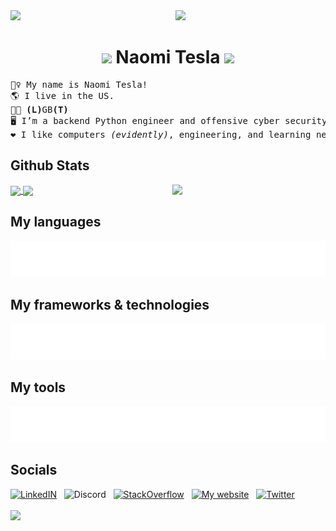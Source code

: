 
<!--- ~~~~~~~~~~~~~~~~~~~~~~~~~~~~~~~~~~~~~~~~~~~~~~~~~~~~~~~~~~~~~~~~~~~~~~~~~~~~~~~~~~~~ --->

<img  src="https://user-images.githubusercontent.com/110672478/213875284-cb34a791-67d3-46dd-b143-cdc5fde3cc7c.gif"  width="720"/>
<img align='right'  src="https://user-images.githubusercontent.com/110672478/213859389-dddb5018-0f72-43fe-8386-3f20aa68b0ba.gif"  width="240"/>

<h1 align="center">
	<img  src="https://user-images.githubusercontent.com/110672478/213859436-1fcf0ae8-17fc-4987-8c03-e72f24c186ca.gif"  width="24"/> Naomi Tesla <img  src="https://user-images.githubusercontent.com/110672478/213859436-1fcf0ae8-17fc-4987-8c03-e72f24c186ca.gif"  width="24">
</h1>

<!--- ~~~~~~~~~~~~~~~~~~~~~~~~~~~~~~~~~~~~~~~~~~~~~~~~~~~~~~~~~~~~~~~~~~~~~~~~~~~~~~~~~~~~ --->


<!--- ~~~~~~~~~~~~~~~~~~~~~~~~~~~~~~~~~~~~~~~~~~~~~~~~~~~~~~~~~~~~~~~~~~~~~~~~~~~~~~~~~~~~ --->

<pre>
🧙‍♀️ My name is Naomi Tesla!
🌎 I live in the US.
🏳️‍🌈 <b>(L)</b>GB<b>(T)</b>
🖥️ I’m a backend Python engineer and offensive cyber security expert.
❤️ I like computers <i>(evidently)</i>, engineering, and learning new things c:
</pre>

  
  

## Github Stats
<div>
	<img align="right"  src="https://user-images.githubusercontent.com/110672478/213859388-ae94b66b-4cff-49e0-8c97-f083e4d2f86c.gif"  width="245"  />
	<a  href="https://github.com/NaomiTesla/animated-line-art-generator">
		<img align="center" width="500" src="https://github-readme-stats.vercel.app/api?username=NaomiTesla&show_icons=true&theme=omni"  />
	</a>
	<a  href="https://github.com/NaomiTesla/Harvard-CS50x">
		<img align="center" width="500" src="https://github-readme-stats.vercel.app/api/top-langs?username=NaomiTesla&layout=compact&theme=omni"  />
	</a>
</div>


## My languages
<div>
	<img  src="./assets/css/languages.svg"  alt="Languages">
</div>


## My frameworks & technologies
<div>
	<img  src="./assets/css/frameworks-and-technologies.svg"  alt="Frameworks and technologies">
</div>


## My tools
<div>
	<img  src="./assets/css/tools.svg"  alt="Tools">
</div>


## Socials
<div>
	<a  href="https://www.linkedin.com/in/naomi-tesla">
		<img  width="45"  src="https://cdn.jsdelivr.net/gh/devicons/devicon/icons/linkedin/linkedin-original.svg"  alt="LinkedIN"/></a>  &nbsp;
	<a  href="https://discordapp.com/users/315262571315986432"  style="text-decoration: none">
		<img  width="45"  src="https://user-images.githubusercontent.com/110672478/213858864-abd45924-faf5-41fb-b5bf-1e3f96797384.svg"  alt="Discord"/></a>  &nbsp;
	<a  href="https://stackoverflow.com/users/13565899/naomi-tesla">
		<img  width="45"  src="https://user-images.githubusercontent.com/110672478/213859054-8bde9f78-6782-4b16-aacd-78cae162b0cf.svg"  alt="StackOverflow"/></a>  &nbsp;
	<a  href="https://naomitesla.net/">
		<img  width="45"  src="https://user-images.githubusercontent.com/110672478/213858929-2dd2dcb4-f148-442f-9480-54376284e1ca.png"  alt="My website"/></a>  &nbsp;
	<a  href="https://twitter.com/naomi_tesla">
		<img  width="45"  src="https://cdn.jsdelivr.net/gh/devicons/devicon/icons/twitter/twitter-original.svg"  alt="Twitter"/></a>  &nbsp;
</div>

<br  />
<img  src="https://user-images.githubusercontent.com/110672478/213875284-cb34a791-67d3-46dd-b143-cdc5fde3cc7c.gif"  width="840"/>

<!--- ~~~~~~~~~~~~~~~~~~~~~~~~~~~~~~~~~~~~~~~~~~~~~~~~~~~~~~~~~~~~~~~~~~~~~~~~~~~~~~~~~~~~ --->